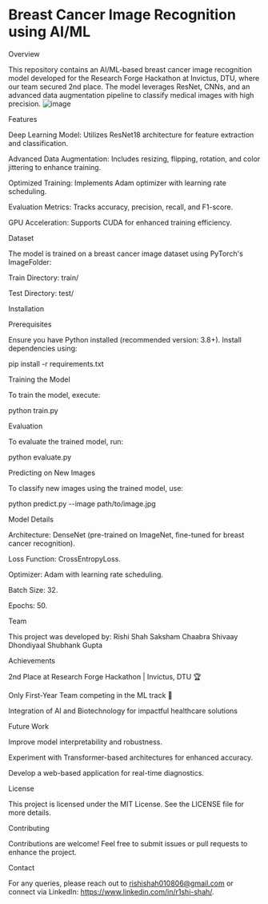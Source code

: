 # Breast Cancer Image Recognition using AI/ML

Overview

This repository contains an AI/ML-based breast cancer image recognition model developed for the Research Forge Hackathon at Invictus, DTU, where our team secured 2nd place. The model leverages ResNet, CNNs, and an advanced data augmentation pipeline to classify medical images with high precision.
![image](https://github.com/user-attachments/assets/0cd0c0ba-80d5-45eb-b4f3-2955f4c6e1e7)

Features

Deep Learning Model: Utilizes ResNet18 architecture for feature extraction and classification.

Advanced Data Augmentation: Includes resizing, flipping, rotation, and color jittering to enhance training.

Optimized Training: Implements Adam optimizer with learning rate scheduling.

Evaluation Metrics: Tracks accuracy, precision, recall, and F1-score.

GPU Acceleration: Supports CUDA for enhanced training efficiency.

Dataset

The model is trained on a breast cancer image dataset using PyTorch's ImageFolder:

Train Directory: train/

Test Directory: test/

Installation

Prerequisites

Ensure you have Python installed (recommended version: 3.8+). Install dependencies using:

pip install -r requirements.txt

Training the Model

To train the model, execute:

python train.py

Evaluation

To evaluate the trained model, run:

python evaluate.py

Predicting on New Images

To classify new images using the trained model, use:

python predict.py --image path/to/image.jpg

Model Details

Architecture: DenseNet (pre-trained on ImageNet, fine-tuned for breast cancer recognition).

Loss Function: CrossEntropyLoss.

Optimizer: Adam with learning rate scheduling.

Batch Size: 32.

Epochs: 50.

Team

This project was developed by:
Rishi Shah
Saksham Chaabra
Shivaay Dhondiyaal
Shubhank Gupta

Achievements

2nd Place at Research Forge Hackathon | Invictus, DTU 🏆

Only First-Year Team competing in the ML track 🎯

Integration of AI and Biotechnology for impactful healthcare solutions

Future Work

Improve model interpretability and robustness.

Experiment with Transformer-based architectures for enhanced accuracy.

Develop a web-based application for real-time diagnostics.

License

This project is licensed under the MIT License. See the LICENSE file for more details.

Contributing

Contributions are welcome! Feel free to submit issues or pull requests to enhance the project.

Contact

For any queries, please reach out to rishishah010806@gmail.com or connect via LinkedIn: https://www.linkedin.com/in/r1shi-shah/.


